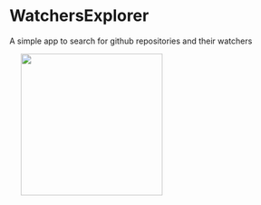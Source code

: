 # WatchersExplorer

A simple app to search for github repositories and their watchers
<div>
  <img src="https://raw.githubusercontent.com/ngallazzi/WatchersExplorer/Screenshot_2018-11-04-19-06-13-582_com.ngallazzi.watchersexplorer.png" width="250" hspace="20" />
</div>
